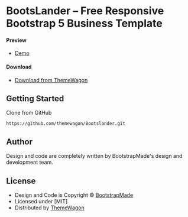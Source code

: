 # BootsLander – Free Responsive Bootstrap 5 Business Template

#### Preview

 - [Demo](https://themewagon.github.io/Bootslander/)

#### Download
 - [Download from ThemeWagon](https://themewagon.com/themes/bootslander/)
 
 
## Getting Started

Clone from GitHub 
```
https://github.com/themewagon/Bootslander.git
```

## Author

Design and code are completely written by BootstrapMade's design and development team.  


## License

 - Design and Code is Copyright &copy; [BootstrapMade](https://bootstrapmade.com/)
 - Licensed under [MIT]
 - Distributed by [ThemeWagon](https://themewagon.com)


